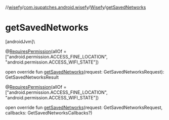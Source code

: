 //[wisefy](../../../index.md)/[com.isupatches.android.wisefy](../index.md)/[Wisefy](index.md)/[getSavedNetworks](get-saved-networks.md)

# getSavedNetworks

[androidJvm]\

@[RequiresPermission](https://developer.android.com/reference/kotlin/androidx/annotation/RequiresPermission.html)(allOf = [&quot;android.permission.ACCESS_FINE_LOCATION&quot;, &quot;android.permission.ACCESS_WIFI_STATE&quot;])

open override fun [getSavedNetworks](get-saved-networks.md)(request: GetSavedNetworksRequest): GetSavedNetworksResult

@[RequiresPermission](https://developer.android.com/reference/kotlin/androidx/annotation/RequiresPermission.html)(allOf = [&quot;android.permission.ACCESS_FINE_LOCATION&quot;, &quot;android.permission.ACCESS_WIFI_STATE&quot;])

open override fun [getSavedNetworks](get-saved-networks.md)(request: GetSavedNetworksRequest, callbacks: GetSavedNetworksCallbacks?)

